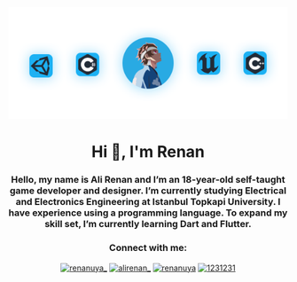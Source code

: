 <p align="center" width="100%">
    <img src="https://github.com/Renanuya/renanuya/blob/main/Banner.png">
</p>

<h1 align="center">Hi 👋, I'm Renan</h1>
<h3 align="center">Hello, my name is Ali Renan and I’m an 18-year-old
self-taught game developer and designer. I’m
currently studying Electrical and Electronics
Engineering at Istanbul Topkapi University. I have
experience using a programming language. To
expand my skill set, I’m currently learning Dart
and Flutter.</h3>

<h3 align="Center">Connect with me:</h3>
<p align="center">
<a href="https://twitter.com/renanuya_" target="blank"><img align="center" src="https://raw.githubusercontent.com/rahuldkjain/github-profile-readme-generator/master/src/images/icons/Social/twitter.svg" alt="renanuya_" height="30" width="40" /></a>
<a href="https://instagram.com/ali̇renan_" target="blank"><img align="center" src="https://raw.githubusercontent.com/rahuldkjain/github-profile-readme-generator/master/src/images/icons/Social/instagram.svg" alt="ali̇renan_" height="30" width="40" /></a>
<a href="https://www.youtube.com/c/renanuya" target="blank"><img align="center" src="https://raw.githubusercontent.com/rahuldkjain/github-profile-readme-generator/master/src/images/icons/Social/youtube.svg" alt="renanuya" height="35" width="45" /></a>
<a href="https://discord.com/users/582169443354804235" target="blank"><img align="center" src="https://raw.githubusercontent.com/rahuldkjain/github-profile-readme-generator/master/src/images/icons/Social/discord.svg" alt="1231231" height="35" width="45" /></a>
</p>
